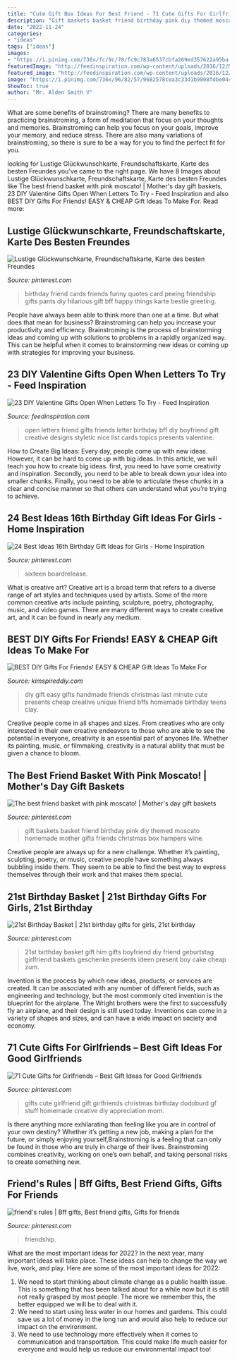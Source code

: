 ```yaml
---
title: "Cute Gift Box Ideas For Best Friend - 71 Cute Gifts For Girlfriends – Best Gift Ideas For Good Girlfriends"
description: "Gift baskets basket friend birthday pink diy themed moscato homemade mother gifts friends christmas box hampers wine"
date: "2022-11-24"
categories:
- "ideas"
tags: ["ideas"]
images:
- "https://i.pinimg.com/736x/fc/9c/78/fc9c783a6537cbfa269ed357622a95ba.jpg"
featuredImage: "http://feedinspiration.com/wp-content/uploads/2016/12/My-best-friends-open-when-letters.jpg"
featured_image: "http://feedinspiration.com/wp-content/uploads/2016/12/My-best-friends-open-when-letters.jpg"
image: "https://i.pinimg.com/736x/96/82/57/9682578cea3c33d1b9808fdbe04c9109.jpg"
ShowToc: true
author: "Mr. Alden Smith V"
---
```



What are some benefits of brainstroming?
There are many benefits to practicing brainstroming, a form of meditation that focus on your thoughts and memories. Brainstroming can help you focus on your goals, improve your memory, and reduce stress. There are also many variations of brainstroming, so there is sure to be a way for you to find the perfect fit for you.

	

		
looking for Lustige Glückwunschkarte, Freundschaftskarte, Karte des besten Freundes you've came to the right page. We have 8 Images about Lustige Glückwunschkarte, Freundschaftskarte, Karte des besten Freundes like The best friend basket with pink moscato! | Mother&#039;s day gift baskets, 23 DIY Valentine Gifts Open When Letters To Try - Feed Inspiration and also BEST DIY Gifts For Friends! EASY &amp; CHEAP Gift Ideas To Make For. Read more:
		
    
## Lustige Glückwunschkarte, Freundschaftskarte, Karte Des Besten Freundes

<img loading=lazy src="https://i.pinimg.com/736x/96/82/57/9682578cea3c33d1b9808fdbe04c9109.jpg" onerror="this.onerror=null;this.src='https://tse3.mm.bing.net/th?id=OIP.SXDrPnlfvGdAcXrdFZQzUQHaJ4&amp;pid=15.1';" alt="Lustige Glückwunschkarte, Freundschaftskarte, Karte des besten Freundes">

_Source: pinterest.com_

>birthday friend cards friends funny quotes card peeing friendship gifts pants diy hilarious gift bff happy things karte bestie greeting. 

	

People have always been able to think more than one at a time. But what does that mean for business? Brainstroming can help you increase your productivity and efficiency. Brainstroming is the process of brainstorming ideas and coming up with solutions to problems in a rapidly organized way. This can be helpful when it comes to brainstorming new ideas or coming up with strategies for improving your business.

    
## 23 DIY Valentine Gifts Open When Letters To Try - Feed Inspiration

<img loading=lazy src="http://feedinspiration.com/wp-content/uploads/2016/12/My-best-friends-open-when-letters.jpg" onerror="this.onerror=null;this.src='https://tse4.mm.bing.net/th?id=OIP.DsY3t06dKj5jrG1B401NMwHaJ4&amp;pid=15.1';" alt="23 DIY Valentine Gifts Open When Letters To Try - Feed Inspiration">

_Source: feedinspiration.com_

>open letters friend gifts friends letter birthday bff diy boyfriend gift creative designs styletic nice list cards topics presents valentine. 

	

How to Create Big Ideas:
Every day, people come up with new ideas. However, it can be hard to come up with big ideas. In this article, we will teach you how to create big ideas. first, you need to have some creativity and inspiration. Secondly, you need to be able to break down your idea into smaller chunks. Finally, you need to be able to articulate these chunks in a clear and concise manner so that others can understand what you’re trying to achieve.

    
## 24 Best Ideas 16th Birthday Gift Ideas For Girls - Home Inspiration

<img loading=lazy src="https://i.pinimg.com/736x/fc/9c/78/fc9c783a6537cbfa269ed357622a95ba.jpg" onerror="this.onerror=null;this.src='https://tse1.mm.bing.net/th?id=OIP.shzpjh0QzoyJS11A1bs3CwHaJ4&amp;pid=15.1';" alt="24 Best Ideas 16th Birthday Gift Ideas for Girls - Home Inspiration">

_Source: pinterest.com_

>sixteen boardrelease. 

	

What is creative art?
Creative art is a broad term that refers to a diverse range of art styles and techniques used by artists. Some of the more common creative arts include painting, sculpture, poetry, photography, music, and video games. There are many different ways to create creative art, and it can be found in nearly any medium.

    
## BEST DIY Gifts For Friends! EASY &amp; CHEAP Gift Ideas To Make For

<img loading=lazy src="https://kimspireddiy.com/wp-content/uploads/2018/10/BEST-DIY-Gifts-For-Friends-EASY-and-CHEAP-Gift-Ideas-To-Make-For-Birthdays-Christmas-Gifts-Creative-and-Unique-Presents-That-Are-Cute-Last-Minute-Handmade-Ideas-BFFs-Teens-19.jpg" onerror="this.onerror=null;this.src='https://tse4.mm.bing.net/th?id=OIP.IEwz5j-4OVcOjzvpfZOSDQHaLH&amp;pid=15.1';" alt="BEST DIY Gifts For Friends! EASY &amp; CHEAP Gift Ideas To Make For">

_Source: kimspireddiy.com_

>diy gift easy gifts handmade friends christmas last minute cute presents cheap creative unique friend bffs homemade birthday teens clay. 

	

Creative people come in all shapes and sizes. From creatives who are only interested in their own creative endeavors to those who are able to see the potential in everyone, creativity is an essential part of anyones life. Whether its painting, music, or filmmaking, creativity is a natural ability that must be given a chance to bloom.

    
## The Best Friend Basket With Pink Moscato! | Mother&#039;s Day Gift Baskets

<img loading=lazy src="https://i.pinimg.com/736x/69/2b/60/692b60db09f4d4c824a69d01a12d973e--gift-hampers-gift-baskets.jpg" onerror="this.onerror=null;this.src='https://tse1.mm.bing.net/th?id=OIP.4-A23mN-4u408x0cAscckwHaJ3&amp;pid=15.1';" alt="The best friend basket with pink moscato! | Mother&#039;s day gift baskets">

_Source: pinterest.com_

>gift baskets basket friend birthday pink diy themed moscato homemade mother gifts friends christmas box hampers wine. 

	

Creative people are always up for a new challenge. Whether it’s painting, sculpting, poetry, or music, creative people have something always bubbling inside them. They seem to be able to find the best way to express themselves through their work and that makes them special.

    
## 21st Birthday Basket | 21st Birthday Gifts For Girls, 21st Birthday

<img loading=lazy src="https://i.pinimg.com/736x/eb/09/25/eb0925be7f146d7dbc49a048b201f67b--st-birthday-basket-boy-st-birthday-gift.jpg" onerror="this.onerror=null;this.src='https://tse4.mm.bing.net/th?id=OIP.etjduVcONF9yIDI3K2QZSAHaNK&amp;pid=15.1';" alt="21st Birthday Basket | 21st birthday gifts for girls, 21st birthday">

_Source: pinterest.com_

>21st birthday basket gift him gifts boyfriend diy friend geburtstag girlfriend baskets geschenke presents ideen present boy cake cheap zum. 

	

Invention is the process by which new ideas, products, or services are created. It can be associated with any number of different fields, such as engineering and technology, but the most commonly cited invention is the blueprint for the airplane. The Wright brothers were the first to successfully fly an airplane, and their design is still used today. Inventions can come in a variety of shapes and sizes, and can have a wide impact on society and economy.

    
## 71 Cute Gifts For Girlfriends – Best Gift Ideas For Good Girlfriends

<img loading=lazy src="https://i.pinimg.com/736x/94/91/5a/94915aa2042300848abe424efdcea1e3.jpg" onerror="this.onerror=null;this.src='https://tse1.mm.bing.net/th?id=OIP.-TNwFd80TABwOW-8B25pYwHaOV&amp;pid=15.1';" alt="71 Cute Gifts for Girlfriends – Best Gift Ideas for Good Girlfriends">

_Source: pinterest.com_

>gifts cute girlfriend gift girlfriends christmas birthday dodoburd gf stuff homemade creative diy appreciation mom. 

	

Is there anything more exhilarating than feeling like you are in control of your own destiny? Whether it’s getting a new job, making a plan for the future, or simply enjoying yourself,Brainstroming is a feeling that can only be found in those who are truly in charge of their lives. Brainstroming combines creativity, working on one’s own behalf, and taking personal risks to create something new.

    
## Friend&#039;s Rules | Bff Gifts, Best Friend Gifts, Gifts For Friends

<img loading=lazy src="https://i.pinimg.com/736x/78/33/d9/7833d934eee18e8542647c329c91b78f.jpg" onerror="this.onerror=null;this.src='https://tse4.mm.bing.net/th?id=OIP.AGiNW1guW3WdVCGJeu_pXQHaNK&amp;pid=15.1';" alt="friend&#039;s rules | Bff gifts, Best friend gifts, Gifts for friends">

_Source: pinterest.com_

>friendship. 

	

What are the most important ideas for 2022?
In the next year, many important ideas will take place. These ideas can help to change the way we live, work, and play. Here are some of the most important ideas for 2022:
1. We need to start thinking about climate change as a public health issue. This is something that has been talked about for a while now but it is still not really grasped by most people. The more we remember this, the better equipped we will be to deal with it.
2. We need to start using less water in our homes and gardens. This could save us a lot of money in the long run and would also help to reduce our impact on the environment.
3. We need to use technology more effectively when it comes to communication and transportation. This could make life much easier for everyone and would help us reduce our environmental impact too!

